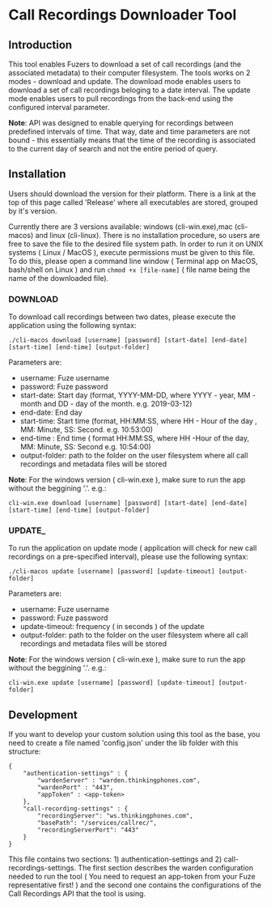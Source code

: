 # Call Recordings Downloader Tool

## Introduction
This tool enables Fuzers to download a set of call recordings (and the associated metadata) to their computer filesystem. The tools works on 2 modes - download and update. 
The download mode enables users to download a set of call recordings beloging to a date interval.
The update mode enables users to pull recordings from the back-end using the configured interval parameter.

__Note__: API was designed to enable querying for recordings between predefined intervals of time. That way, date and time parameters are not bound - this essentially means that the time of the recording is associated to the current day of search and not the entire period of query.

## Installation
Users should download the version for their platform. There is a link at the top of this page called 'Release' where all executables are stored, grouped by it's version.

 Currently there are 3 versions available: windows (cli-win.exe),mac (cli-macos) and linux (cli-linux). There is no installation procedure, so users are free to save the file to the desired file system path.
In order to run it on UNIX systems ( Linux / MacOS ), execute permissions must be given to this file. To do this, please open a command line window ( Terminal  app on MacOS, bash/shell on Linux ) and run ```chmod +x [file-name]``` ( file name being the name of the downloaded file).


### __DOWNLOAD__

To download call recordings between two dates, please execute the application using the following syntax:

```./cli-macos download [username] [password] [start-date] [end-date] [start-time] [end-time] [output-folder] ```

Parameters are: 

* username: Fuze username
* password: Fuze password
* start-date: Start day (format, YYYY-MM-DD, where YYYY - year, MM - month and DD - day of the month. e.g. 2019-03-12)
* end-date: End day
* start-time: Start time (format, HH:MM:SS, where HH - Hour of the day , MM: Minute, SS: Second. e.g. 10:53:00)
* end-time : End time ( format HH:MM:SS, where HH -Hour of the day, MM: Minute, SS: Second e.g. 10:54:00)
* output-folder: path to the folder on the user filesystem where all call recordings and metadata files will be stored

__Note__: For the windows version ( cli-win.exe ), make sure to run the app without the beggining '.'. e.g.:

```cli-win.exe download [username] [password] [start-date] [end-date] [start-time] [end-time] [output-folder] ```

### __UPDATE___

To run the application on update mode ( application will check for new call recordings on a pre-specified interval), please use the following syntax:

```./cli-macos update [username] [password] [update-timeout] [output-folder]```

Parameters are:

* username: Fuze username
* password: Fuze password
* update-timeout: frequency ( in seconds ) of the update
* output-folder: path to the folder on the user filesystem where all call recordings and metadata files will be stored

__Note__: For the windows version ( cli-win.exe ), make sure to run the app without the beggining '.'. e.g.:

```cli-win.exe update [username] [password] [update-timeout] [output-folder]```

## Development
If you want to develop your custom solution using this tool as the base, you need to create a file named 'config.json' under the lib folder with this structure:

```
{
    "authentication-settings" : {
        "wardenServer" : "warden.thinkingphones.com",
        "wardenPort" : "443",
        "appToken" : <app-token>
    },
    "call-recording-settings" : {
        "recordingServer": "ws.thinkingphones.com",
        "basePath": "/services/callrec/",
        "recordingServerPort": "443"
    }
}
```

This file contains two sections: 1) authentication-settings and 2) call-recordings-settings. The first section describes the warden configuration needed to run the tool ( You need to request an app-token from your Fuze representative first! ) and the second one contains the configurations of the Call Recordings API that the tool is using.

